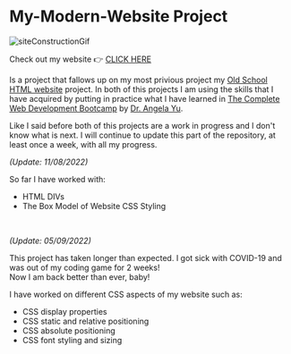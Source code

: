 # My-Modern-Website Project

![siteConstructionGif](https://media.giphy.com/media/2ikwIgNrmPZICNmRyX/giphy.gif)

Check out my website 👉 [CLICK HERE](https://hafid-davila.github.io/My-Modern-Website/)

Is a project that fallows up on my most privious project my [Old School HTML website](https://github.com/Hafid-Davila/Old_School_HTML_website) project. 
In both of this projects I am using the skills that I have acquired by putting in practice what I have learned in [The Complete Web Development Bootcamp](https://github.com/angelabauer/web-development-bootcamp) by [Dr. Angela Yu](https://twitter.com/yu_angela). 
<br>

Like I said before both of this projects are a work in progress and I don't know what is next. I will continue to update this part of the repository, at least once a week, with all my progress. 
<br>

 *(Update: 11/08/2022)* 
 <br>
 
 So far I have worked with:
 - HTML DIVs
 - The Box Model of Website CSS Styling 
 <br>
 
 *(Update: 05/09/2022)*
 <br>
 
 This project has taken longer than expected. I got sick with COVID-19 and was out of my coding game for 2 weeks!
 <br>
 Now I am back better than ever, baby! 
 <br>
 
 I have worked on different CSS aspects of my website such as:
 - CSS display properties
 - CSS static and relative positioning 
 - CSS absolute positioning 
 - CSS font styling and sizing
 
 
